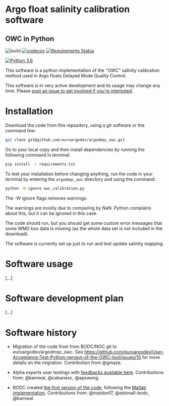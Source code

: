 # Argo float salinity calibration software
## OWC in Python

![build](https://github.com/euroargodev/argodmqc_owc/workflows/build/badge.svg)
[![codecov](https://codecov.io/gh/euroargodev/argodmqc_owc/branch/master/graph/badge.svg)](https://codecov.io/gh/euroargodev/argodmqc_owc)
[![Requirements Status](https://requires.io/github/euroargodev/argodmqc_owc/requirements.svg?branch=master)](https://requires.io/github/euroargodev/argodmqc_owc/requirements/?branch=master)

[![Python 3.6](https://img.shields.io/badge/python-3.6-blue.svg)](https://www.python.org/downloads/release/python-360/)


This software is a python implementation of the "OWC" salinity calibration method used in Argo floats Delayed Mode Quality Control.

This software is in very active development and its usage may change any time. Please [post an issue to get involved if you're interested](https://github.com/euroargodev/argodmqc_owc/issues/new/choose).

# Installation

Download the code from this repository, using a git software or the command line:
```bash
git clone git@github.com:euroargodev/argodmqc_owc.git
```

Go to your local copy and then install dependencies by running the following command in terminal:

```bash
pip install -r requirements.txt
```

To test your installation before changing anything, run the code in your terminal by entering the ``argodmqc_owc`` directory and using the command:

```bash
python -W ignore owc_calibration.py
```

The -W ignore flags removes warnings.

The warnings are mostly due to comparing by NaN. Python complains about this, but it can be ignored in this case.

The code should run, but you should get some custom error messages that some WMO box data is missing (as the whole data set is not included in the download).

The software is currently set up just to run and test update salinity mapping.

# Software usage

[...]

# Software development plan

[...]

# Software history

- Migration of the code from from BODC/NOC git to euroargodev/argodmqc_owc. See https://github.com/euroargodev/User-Acceptance-Test-Python-version-of-the-OWC-tool/issues/10 for more details on the migration. Contribution from @gmaze.

- Alpha experts user testings with [feedbacks available here](https://github.com/euroargodev/User-Acceptance-Test-Python-version-of-the-OWC-tool/issues). Contributions from: @kamwal, @cabanesc, @apswong.

- BODC created [the first version of the code](https://git.noc.ac.uk/bodc/owc-software-python), following the [Matlab implementation](https://github.com/ArgoDMQC/matlab_owc). Contributions from: @matdon17, @edsmall-bodc, @kamwal.